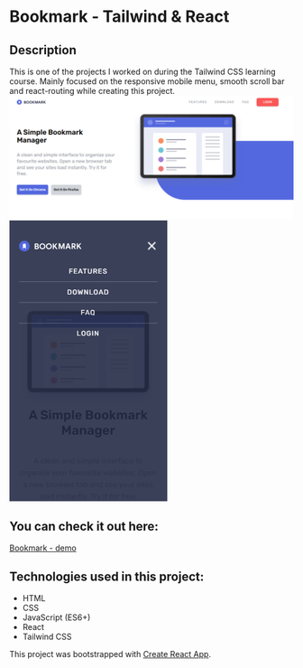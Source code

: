 # Bookmark - Tailwind & React

## Description

This is one of the projects I worked on during the Tailwind CSS learning course. Mainly focused on the responsive mobile menu, smooth scroll bar and react-routing while creating this project.
![](https://raw.githubusercontent.com/saneckaA/bookmark-manager-react-tailwind/eb92afe78dbb440edf156a33476b1ce5a1ab22a9/src/images/bookmark-desktop.PNG)
![](https://raw.githubusercontent.com/saneckaA/bookmark-manager-react-tailwind/eb92afe78dbb440edf156a33476b1ce5a1ab22a9/src/images/bookmark-mobile.PNG)

## You can check it out here:
[Bookmark - demo](https://saneckaa.github.io/bookmark-manager-react-tailwind/)

## Technologies used in this project:
- HTML
- CSS
- JavaScript (ES6+)
- React
- Tailwind CSS

This project was bootstrapped with [Create React App](https://github.com/facebook/create-react-app).

